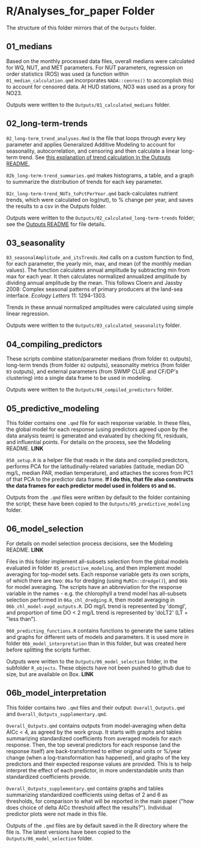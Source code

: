# R/Analyses_for_paper Folder  

The structure of this folder mirrors that of the `Outputs` folder.  

## 01_medians  

Based on the monthly processed data files, overall medians were calculated for WQ, NUT, and MET parameters. For NUT parameters, regression on order statistics (ROS) was used (a function within `01_median_calculation.qmd` incorporates `NADA::cenros()` to accomplish this) to account for censored data. At HUD stations, NO3 was used as a proxy for NO23.  

Outputs were written to the `Outputs/01_calculated_medians` folder.  



## 02_long-term-trends  

`02_long-term_trend_analyses.Rmd` is the file that loops through every key parameter and applies Generalized Additive Modeling to account for seasonality, autocorrelation, and censoring and then calculate a linear long-term trend. See [this explanation of trend calculation in the Outputs README.](https://github.com/Lake-Superior-Reserve/WQ_SWMP_Synthesis/tree/main/Outputs#explanation-of-trend-calculations)  

`02b_long-term-trend_summaries.qmd` makes histograms, a table, and a graph to summarize the distribution of trends for each key parameter.  

`02c_long-term-trend_NUTs_toPctPerYear.qmd` back-calculates nutrient trends, which were calculated on log(nut), to % change per year, and saves the results to a csv in the Outputs folder.  

Outputs were written to the `Outputs/02_calculated_long-term-trends` folder; see the [Outputs README](https://github.com/Lake-Superior-Reserve/WQ_SWMP_Synthesis/blob/main/Outputs/README.md) for file details.  


## 03_seasonality  

`03_seasonalAmplitude_and_itsTrends.Rmd` calls on a custom function to find, for each parameter, the yearly min, max, and mean (of the monthly median values). The function calculates annual amplitude by subtracting min from max for each year. It then calculates normalized annualized amplitude by dividing annual amplitude by the mean. This follows Cloern and Jassby 2008: Complex seasonal patterns of primary producers at the land-sea interface. *Ecology Letters* 11: 1294-1303.  

Trends in these annual normalized amplitudes were calculated using simple linear regression.  

Outputs were written to the `Outputs/03_calculated_seasonality` folder.  


## 04_compiling_predictors  

These scripts combine station/parameter medians (from folder `01` outputs), long-term trends (from folder `02` outputs), seasonality metrics (from folder `03` outputs), and external parameters (from SWMP CLUE and CF/DP's clustering) into a single data frame to be used in modeling.  


Outputs were written to the `Outputs/04_compiled_predictors` folder.  


## 05_predictive_modeling  

This folder contains one `.qmd` file for each response variable. In these files, the global model for each response (using predictors agreed upon by the data analysis team) is generated and evaluated by checking fit, residuals, and influential points. For details on the process, see the Modeling README. **LINK**  

`050_setup.R` is a helper file that reads in the data and compiled predictors, performs PCA for the latitudinally-related variables (latitude, median DO mg/L, median PAR, median temperature), and attaches the scores from PC1 of that PCA to the predictor data frame. **If I do this, that file also constructs the data frames for each predictor model used in folders `05` and `06`.**


Outputs from the `.qmd` files were written by default to the folder containing the script; these have been copied to the `Outputs/05_predictive_modeling` folder.  


## 06_model_selection  

For details on model selection process decisions, see the Modeling README. **LINK**  

Files in this folder implement all-subsets selection from the global models evaluated in folder `05_predictive_modeling`, and then implement model averaging for top-model sets. Each response variable gets its own scripts, of which there are two: `06a` for dredging (using `MuMIn::dredge()`), and `06b` for model averaging.  The scripts have an abbreviation for the response variable in the names - e.g. the chlorophyll a trend model has all-subsets selection performed in `06a_chl_dredging.R`, then model averaging in `06b_chl_model-avgd_outputs.R`. DO mg/L trend is represented by 'domgl', and proportion of time DO < 2 mg/L trend is represented by 'doLT2' (LT = "less than").  

`060_predicting_functions.R` contains functions to generate the same tables and graphs for different sets of models and parameters. It is used more in folder `06b_model_interpretation` than in this folder, but was created here before splitting the scripts further.  


Outputs were written to the `Outputs/06_model_selection` folder, in the subfolder `R_objects`. These objects have not been pushed to github due to size, but are available on Box. **LINK**  


## 06b_model_interpretation  

This folder contains two `.qmd` files and their output: `Overall_Outputs.qmd` and `Overall_Outputs_supplementary.qmd`.  

`Overall_Outputs.qmd` contains outputs from model-averaging when delta AICc < 4, as agreed by the work group. It starts with graphs and tables summarizing standardized coefficients from averaged models for each response. Then, the top several predictors for each response (and the response itself) are back-transformed to either original units or %/year change (when a log-transformation has happened), and graphs of the key predictors and their expected response values are provided. This is to help interpret the effect of each predictor, in more understandable units than standardized coefficients provide.  

`Overall_Outputs_supplementary.qmd` contains graphs and tables summarizing standardized coefficients using deltas of 2 and 6 as thresholds, for comparison to what will be reported in the main paper ("how does choice of delta AICc threshold affect the results?"). Individual predictor plots were not made in this file.  


Outputs of the `.qmd` files are by default saved in the R directory where the file is. The latest versions have been copied to the `Outputs/06_model_selection` folder.  